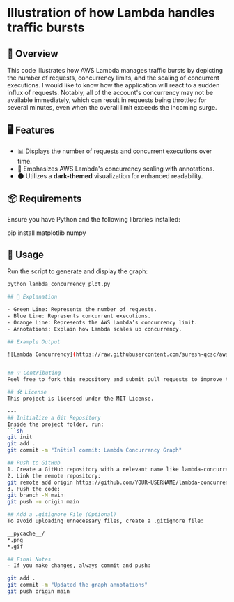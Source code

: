 # Illustration of how Lambda handles traffic bursts

## 📌 Overview
This code illustrates how AWS Lambda manages traffic bursts by depicting the number of requests, concurrency limits, and the scaling of concurrent executions. I would like to know how the application will react to a sudden influx of requests. Notably, all of the account's concurrency may not be available immediately, which can result in requests being throttled for several minutes, even when the overall limit exceeds the incoming surge.

## 🖥️ Features
- 📊 Displays the number of requests and concurrent executions over time. 
- 🔹 Emphasizes AWS Lambda's concurrency scaling with annotations. 
- 🌑 Utilizes a **dark-themed** visualization for enhanced readability.

## 📦 Requirements
Ensure you have Python and the following libraries installed:

pip install matplotlib numpy

## 🚀 Usage
Run the script to generate and display the graph:

```sh
python lambda_concurrency_plot.py

## 📝 Explanation

- Green Line: Represents the number of requests.
- Blue Line: Represents concurrent executions.
- Orange Line: Represents the AWS Lambda’s concurrency limit.
- Annotations: Explain how Lambda scales up concurrency.

## Example Output

![Lambda Concurrency](https://raw.githubusercontent.com/suresh-qcsc/aws-lambda-burst-handling/main/Lambda_concurrency_github.gif)


## 💡 Contributing
Feel free to fork this repository and submit pull requests to improve the script.

## 🛠️ License
This project is licensed under the MIT License.

---
## Initialize a Git Repository
Inside the project folder, run:
```sh
git init
git add .
git commit -m "Initial commit: Lambda Concurrency Graph"

## Push to GitHub
1. Create a GitHub repository with a relevant name like lambda-concurrency-graph.
2. Link the remote repository:
git remote add origin https://github.com/YOUR-USERNAME/lambda-concurrency-graph.git
3. Push the code:
git branch -M main
git push -u origin main

## Add a .gitignore File (Optional)
To avoid uploading unnecessary files, create a .gitignore file:

__pycache__/
*.png
*.gif

## Final Notes
- If you make changes, always commit and push:

git add .
git commit -m "Updated the graph annotations"
git push origin main

